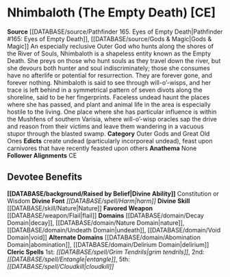 ﻿---
ability:
- Constitution
- Wisdom
ability_boost:
- Constitution
- Wisdom
alignment: CE
deity:
- '[[DATABASE/deity/Nhimbaloth|Nhimbaloth]]'
deity_category: Outer Gods and Great Old Ones
divine_font: Harm
domain:
- '[[DATABASE/domain/Abomination Domain|Abomination]]'
- '[[DATABASE/domain/Decay Domain|Decay]]'
- '[[DATABASE/domain/Delirium Domain|Delirium]]'
- '[[DATABASE/domain/Nature Domain|Nature]]'
- '[[DATABASE/domain/Undeath Domain|Undeath]]'
- '[[DATABASE/domain/Void Domain|Void]]'
favored_weapon: '[[DATABASE/weapon/Flail|Flail]]'
follower_alignment:
- CE
id: '163'
name: Nhimbaloth
rarity: Common
skill:
- '[[DATABASE/skill/Nature|Nature]]'
source: '[[DATABASE/source/Pathfinder 165. Eyes of Empty Death|Pathfinder #165: Eyes
  of Empty Death]]'
type: Deity

---
# Nhimbaloth (The Empty Death) [CE]

**Source** [[DATABASE/source/Pathfinder 165. Eyes of Empty Death|Pathfinder #165: Eyes of Empty Death]], [[DATABASE/source/Gods & Magic|Gods & Magic]] 
An especially reclusive Outer God who hunts along the shores of the River of Souls, Nhimbaloth is a shapeless entity known as the Empty Death. She preys on those who hunt souls as they travel down the river, but she devours both hunter and soul indiscriminately; those she consumes have no afterlife or potential for resurrection. They are forever gone, and forever nothing.
 Nhimbaloth is said to see through will-o’-wisps, and her trace is left behind in a symmetrical pattern of seven divots along the shoreline, said to be her fingerprints. Faceless undead haunt the places where she has passed, and plant and animal life in the area is especially hostile to the living. One place where she has particular influence is within the Mushfens of southern Varisia, where will-o’-wisp oracles sap the drive and reason from their victims and leave them wandering in a vacuous stupor through the blasted swamp.
**Category** Outer Gods and Great Old Ones
**Edicts** create undead (particularly incorporeal undead), feast upon carnivores that have recently feasted upon others
**Anathema** None
**Follower Alignments** CE

## Devotee Benefits

**[[DATABASE/background/Raised by Belief|Divine Ability]]** Constitution or Wisdom
**Divine Font** _[[DATABASE/spell/Harm|harm]]_
**Divine Skill** [[DATABASE/skill/Nature|Nature]]
**Favored Weapon** [[DATABASE/weapon/Flail|flail]]
**Domains** [[DATABASE/domain/Decay Domain|decay]], [[DATABASE/domain/Nature Domain|nature]], [[DATABASE/domain/Undeath Domain|undeath]], [[DATABASE/domain/Void Domain|void]]
**Alternate Domains** [[DATABASE/domain/Abomination Domain|abomination]], [[DATABASE/domain/Delirium Domain|delirium]]
**Cleric Spells** 1st: _[[DATABASE/spell/Grim Tendrils|grim tendrils]]_, 2nd: _[[DATABASE/spell/Entangle|entangle]]_, 5th: _[[DATABASE/spell/Cloudkill|cloudkill]]_
